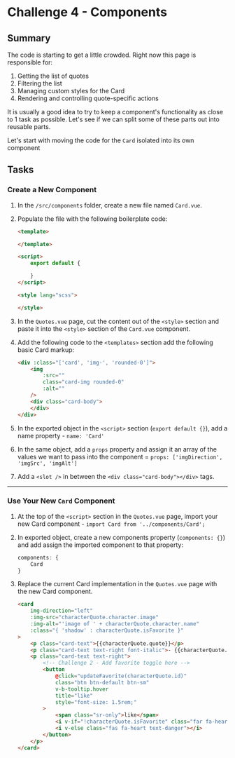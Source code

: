 # Challenge 4 - Components

## Summary

The code is starting to get a little crowded. Right now this page is responsible for:

1. Getting the list of quotes
2. Filtering the list
3. Managing custom styles for the Card
4. Rendering and controlling quote-specific actions

It is usually a good idea to try to keep a component's functionality as close to 1 task as possible. Let's see if we can split some of these parts out into reusable parts.

Let's start with moving the code for the `Card` isolated into its own component

## Tasks

### Create a New Component

1. In the `/src/components` folder, create a new file named `Card.vue`.
2. Populate the file with the following boilerplate code:

    ```html
    <template>

    </template>

    <script>
        export default {

        }
    </script>

    <style lang="scss">

    </style>
    ```

3. In the `Quotes.vue` page, cut the content out of the `<style>` section and paste it into the `<style>` section of the `Card.vue` component.
4. Add the following code to the `<templates>` section add the following basic Card markup:

    ```html
    <div :class="['card', 'img-', 'rounded-0']">
        <img
            :src=""
            class="card-img rounded-0"
            :alt=""
        />
        <div class="card-body">
        </div>
    </div>
    ```

5. In the exported object in the `<script>` section (`export default {}`), add a name property - `name: 'Card'`
6. In the same object, add a `props` property and assign it an array of the values we want to pass into the component = `props: ['imgDirection', 'imgSrc', 'imgAlt']`
7. Add a `<slot />` in between the `<div class="card-body"></div>` tags.

---

### Use Your New `Card` Component

1. At the top of the `<script>` section in the `Quotes.vue` page, import your new Card component - `import Card from '../components/Card';`
2. In exported object, create a new components property (`components: {}`) and add assign the imported component to that property:

    ```js
    components: {
        Card
    }
    ```

3. Replace the current Card implementation in the `Quotes.vue` page with the new Card component.

    ```html
    <card
        img-direction="left"
        :img-src="characterQuote.character.image"
        :img-alt="'image of ' + characterQuote.character.name"
        :class="{ 'shadow' : characterQuote.isFavorite }"
    >
        <p class="card-text">{{characterQuote.quote}}</p>
        <p class="card-text text-right font-italic">- {{characterQuote.character.name}}</p>
        <p class="card-text text-right">
            <!-- Challenge 2 - Add favorite toggle here -->
            <button
                @click="updateFavorite(characterQuote.id)"
                class="btn btn-default btn-sm"
                v-b-tooltip.hover
                title="like"
                style="font-size: 1.5rem;"
            >
                <span class="sr-only">like</span>
                <i v-if="!characterQuote.isFavorite" class="far fa-heart"></i>
                <i v-else class="fas fa-heart text-danger"></i>
            </button>
        </p>
    </card>
    ```
